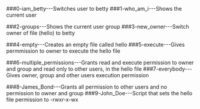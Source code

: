 ###0-iam_betty---Switches user to betty
###1-who_am_i---Shows the current user
 
###2-groups---Shows the current user group
###3-new_owner---Switch owner of file (hello) to betty
 
###4-empty---Creates an empty file called hello
###5-execute---Gives permmission to owner to execute the hello file
 
###6-multiple_permissions---Grants read and execute permission to owner and group and read only to other users, in the hello file 
###7-everybody---Gives owner, group and other users execution permission

###8-James_Bond---Grants all permission to other users and no permission to owner and group
###9-John_Doe---Script that sets the hello file permission to -rwxr-x-wx
